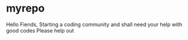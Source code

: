 # myrepo
Hello Fiends,
Starting a coding community and shall need your help with good codes
Please help out
